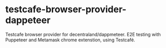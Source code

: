 # testcafe-browser-provider-dappeteer
Testcafe browser provider for decentraland/dappmeteer. E2E testing with Puppeteer and Metamask chrome extenstion, using Testcafé.
